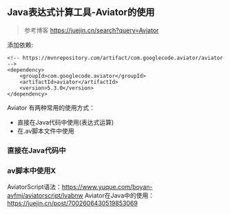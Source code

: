 ## Java表达式计算工具-Aviator的使用

> 参考博客 https://juejin.cn/search?query=Aviator

添加依赖:
```
<!-- https://mvnrepository.com/artifact/com.googlecode.aviator/aviator -->
<dependency>
    <groupId>com.googlecode.aviator</groupId>
    <artifactId>aviator</artifactId>
    <version>5.3.0</version>
</dependency>
```

Aviator 有两种常用的使用方式： 
- 直接在Java代码中使用(表达式运算)
- 在.av脚本文件中使用

### 直接在Java代码中


###  av脚本中使用X
AviatorScript语法：https://www.yuque.com/boyan-avfmj/aviatorscript/lvabnw
Aviator在Java中的使用：https://juejin.cn/post/7002606430519853069